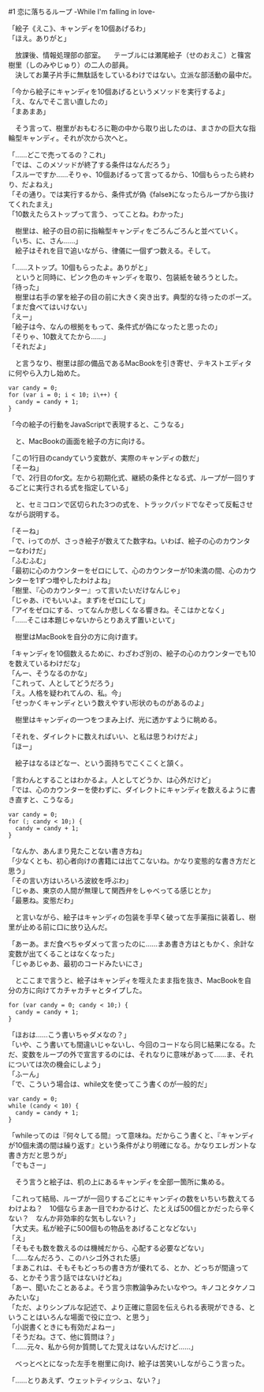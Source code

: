 #1 恋に落ちるループ -While I'm falling in love-

「絵子《えこ》、キャンディを10個あげるわ」  
「ほえ。ありがと」

　放課後、情報処理部の部室。
　テーブルには瀬尾絵子（せのおえこ）と篠宮樹里（しのみやじゅり）の二人の部員。  
　決してお菓子片手に無駄話をしているわけではない。立派な部活動の最中だ。

「今から絵子にキャンディを10個あげるというメソッドを実行するよ」  
「え、なんでそこ言い直したの」  
「まあまあ」

　そう言って、樹里がおもむろに鞄の中から取り出したのは、まさかの巨大な指輪型キャンディ。それが次から次へと。

「……どこで売ってるの？これ」  
「では、このメソッドが終了する条件はなんだろう」  
「スルーですか……そりゃ、10個あげるって言ってるから、10個もらったら終わり、だよねえ」  
「その通り。では実行するから、条件式が偽《false》になったらループから抜けてくれたまえ」  
「10数えたらストップって言う、ってことね。わかった」

　樹里は、絵子の目の前に指輪型キャンディをごろんごろんと並べていく。  
「いち、に、さん……」  
　絵子はそれを目で追いながら、律儀に一個ずつ数える。そして。

「……ストップ。10個もらったよ。ありがと」  
　というと同時に、ピンク色のキャンディを取り、包装紙を破ろうとした。  
「待った」  
　樹里は右手の掌を絵子の目の前に大きく突き出す。典型的な待ったのポーズ。  
「まだ食べてはいけない」  
「えー」  
「絵子は今、なんの根拠をもって、条件式が偽になったと思ったの」  
「そりゃ、10数えてたから……」  
「それだよ」

　と言うなり、樹里は部の備品であるMacBookを引き寄せ、テキストエディタに何やら入力し始めた。

```
var candy = 0;
for (var i = 0; i < 10; i\++) {
  candy = candy + 1;
}
``` 

「今の絵子の行動をJavaScriptで表現すると、こうなる」

　と、MacBookの画面を絵子の方に向ける。

「この1行目のcandyていう変数が、実際のキャンディの数だ」  
「そーね」  
「で、2行目のfor文。左から初期化式、継続の条件となる式、ループが一回りするごとに実行される式を指定している」

　と、セミコロンで区切られた3つの式を、トラックパッドでなぞって反転させながら説明する。

「そーね」  
「で、iってのが、さっき絵子が数えてた数字ね。いわば、絵子の心のカウンターなわけだ」  
「ふむふむ」  
「最初に心のカウンターをゼロにして、心のカウンターが10未満の間、心のカウンターを1ずつ増やしたわけよね」  
「樹里、『心のカウンター』って言いたいだけなんじゃ」  
「じゃあ、iでもいいよ。まずiをゼロにして」  
「アイをゼロにする、ってなんか悲しくなる響きね。そこはかとなく」  
「……そこは本題じゃないからとりあえず置いといて」

　樹里はMacBookを自分の方に向け直す。

「キャンディを10個数えるために、わざわざ別の、絵子の心のカウンターでも10を数えているわけだな」  
「んー、そうなるのかな」  
「これって、人としてどうだろう」  
「え。人格を疑われてんの、私。今」  
「せっかくキャンディという数えやすい形状のものがあるのよ」

　樹里はキャンディの一つをつまみ上げ、光に透かすように眺める。

「それを、ダイレクトに数えればいい、と私は思うわけだよ」  
「ほー」

　絵子はなるほどなー、という面持ちでこくこくと頷く。

「言わんとすることはわかるよ。人としてどうか、は心外だけど」  
「では、心のカウンターを使わずに、ダイレクトにキャンディを数えるように書き直すと、こうなる」

```
var candy = 0;
for (; candy < 10;) {
  candy = candy + 1;
}
``` 

「なんか、あんまり見たことない書き方ね」  
「少なくとも、初心者向けの書籍には出てこないね。かなり変態的な書き方だと思う」  
「その言い方はいろいろ波紋を呼ぶわ」  
「じゃあ、東京の人間が無理して関西弁をしゃべってる感じとか」  
「最悪ね。変態だわ」

　と言いながら、絵子はキャンディの包装を手早く破って左手薬指に装着し、樹里が止める前に口に放り込んだ。

「あーあ。まだ食べちゃダメって言ったのに……まあ書き方はともかく、余計な変数が出てくることはなくなった」  
「じゃあじゃあ、最初のコードみたいにさ」

　とここまで言うと、絵子はキャンディを咥えたまま指を抜き、MacBookを自分の方に向けてカチャカチャとタイプした。

```
for (var candy = 0; candy < 10;) {
  candy = candy + 1;
}
```

「ほおは……こう書いちゃダメなの？」  
「いや、こう書いても間違いじゃないし、今回のコードなら同じ結果になる。ただ、変数をループの外で宣言するのには、それなりに意味があって……ま、それについては次の機会にしよう」  
「ふーん」  
「で、こういう場合は、while文を使ってこう書くのが一般的だ」

```
var candy = 0;
while (candy < 10) {
  candy = candy + 1;
}
```

「whileってのは『何々してる間』って意味ね。だからこう書くと、『キャンディが10個未満の間は繰り返す』という条件がより明確になる。かなりエレガントな書き方だと思うが」  
「でもさー」

　そう言うと絵子は、机の上にあるキャンディを全部一箇所に集める。

「これって結局、ループが一回りするごとにキャンディの数をいちいち数えてるわけよね？　10個ならまあ一目でわかるけど、たとえば500個とかだったら辛くない？　なんか非効率的な気もしない？」  
「大丈夫。私が絵子に500個もの物品をあげることなどない」  
「え」  
「そもそも数を数えるのは機械だから、心配する必要などない」  
「……なんだろう、このハシゴ外された感」  
「まあこれは、そもそもどっちの書き方が優れてる、とか、どっちが間違ってる、とかそう言う話ではないけどね」  
「あー、聞いたことあるよ。そう言う宗教論争みたいなやつ。キノコとタケノコみたいな」  
「ただ、よりシンプルな記述で、より正確に意図を伝えられる表現ができる、ということはいろんな場面で役に立つ、と思う」  
「小説書くときにも有効だよねー」  
「そうだね。さて、他に質問は？」  
「……元々、私から何か質問してた覚えはないんだけど……」

　べっとべとになった左手を樹里に向け、絵子は苦笑いしながらこう言った。

「……とりあえず、ウェットティッシュ、ない？」